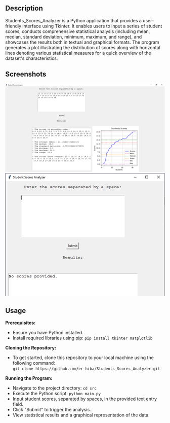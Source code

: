 ## Description
Students_Scores_Analyzer is a Python application that provides a user-friendly interface using Tkinter. It enables users to input a series of student scores, conducts comprehensive statistical analysis (including mean, median, standard deviation, minimum, maximum, and range), and showcases the results both in textual and graphical formats. The program generates a plot illustrating the distribution of scores along with horizontal lines denoting various statistical measures for a quick overview of the dataset's characteristics.

## Screenshots
<img src="screenshot1.png">
<img src="screenshot2.png">

## Usage
**Prerequisites:**
- Ensure you have Python installed.  
- Install required libraries using pip: ``pip install tkinter matplotlib``  

**Cloning the Repository:**
- To get started, clone this repository to your local machine using the following command:  
  ``git clone https://github.com/er-hiba/Students_Scores_Analyzer.git``

**Running the Program:**
- Navigate to the project directory: ``cd src``
- Execute the Python script: `python main.py`
- Input student scores, separated by spaces, in the provided text entry field.
- Click "Submit" to trigger the analysis.
- View statistical results and a graphical representation of the data.
